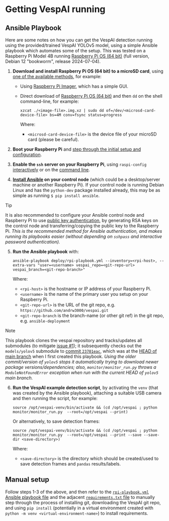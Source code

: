 # Getting VespAI running

## Ansible Playbook

Here are some notes on how you can get the VespAI detection running using the provided/trained VespAI YOLOv5 model, using a simple Ansible playbook which automates some of the setup. This was tested on a Raspberry Pi Model 4B running [Raspberry Pi OS (64 bit)](https://www.raspberrypi.com/software/operating-systems/#raspberry-pi-os-64-bit) (full version, Debian 12 "bookworm", release 2024-07-04).

 1. **Download and install Raspberry Pi OS (64 bit) to a microSD card**, using [one of the available methods](https://www.raspberrypi.com/documentation/computers/getting-started.html#install-an-operating-system), for example:
    - Using [Raspberry Pi Imager](https://www.raspberrypi.com/documentation/computers/getting-started.html#install-using-imager), which has a simple GUI.
    - Direct download of [Raspberry Pi OS (64 bit)](https://www.raspberrypi.com/software/operating-systems/#raspberry-pi-os-64-bit) and then `dd` on the shell command-line, for example:

	    ```
	    xzcat ./<image-file>.img.xz | sudo dd of=/dev/<microsd-card-device-file> bs=4M conv=fsync status=progress
	    ```

	    Where:
	    - `<microsd-card-device-file>` is the device file of your microSD card (please be careful).

 2. **Boot your Raspberry Pi** and [step through the initial setup and configuration](https://www.raspberrypi.com/documentation/computers/getting-started.html#set-up-your-raspberry-pi).

 3. **Enable the `ssh` server on your Raspberry Pi**, using `raspi-config` [interactively](https://www.raspberrypi.com/documentation/computers/configuration.html#ssh) or on the [command line](https://www.raspberrypi.com/documentation/computers/configuration.html#ssh-nonint).

 4. **[Install Ansible](https://docs.ansible.com/ansible/latest/installation_guide/intro_installation.html) on your control node** (which could be a desktop/server machine or another Raspberry Pi). If your control node is running Debian Linux and has the `python-dev` package installed already, this may be as simple as running `$ pip install ansible`.

> [!TIP]
> It is also recommended to configure your Ansible control node and Raspberry Pi to use [public key authentication](https://help.ubuntu.com/community/SSH/OpenSSH/Keys), by generating RSA keys on the control node and transferring/copying the public key to the Raspberry Pi. _This is the recommended method for Ansible authentication, and makes running its playbooks easier (without depending on `sshpass` and interactive password authentication)._

 5. **Run the Ansible playbook** with:
	 ```
	 ansible-playbook deploy/rpi-playbook.yml --inventory=<rpi-host>, --extra-vars "user=<username> vespai_repo=<git-repo-url> vespai_branch=<git-repo-branch>"
	 ```

    Where:
    - `<rpi-host>` is the hostname or IP address of your Raspberry Pi.
    - `<username>` is the name of the primary user you setup on your Raspberry Pi.
    - `<git-repo-url>` is the URL of the git repo, e.g. `https://github.com/andrw3000/vespai.git`
    - `<git-repo-branch` is the branch-name (or other git ref) in the git repo, e.g. `ansible-deployment`

> [!NOTE]
> This playbook clones the vespai repository and tracks/updates all submodules (to mitigate [issue #1](https://github.com/andrw3000/vespai/issues/1)); it subsequently checks out the `models/yolov5` submodule to [commit `23701eac`](https://github.com/ultralytics/yolov5/tree/23701eac7a7b160e478ba4bbef966d0af9348251), which was at the [HEAD of main branch](https://github.com/andrw3000/vespai/tree/786c394a8835cc2850ec3a462a8aaaf2e8520172/models) when I first created this playbook. _Using the older commit/version of `yolov5` stops it automatically trying to download newer package versions/dependencies; also, `monitor/monitor_run.py` throws a `ModuleNotFoundError` exception when run with the current HEAD of `yolov5` main branch._

  6. **Run the VespAI example detection script**, by activating the `venv` (that was created by the Ansible playbook), attaching a suitable USB camera and then running the script, for example:

	  ```
	  source /opt/vespai-venv/bin/activate && (cd /opt/vespai ; python monitor/monitor_run.py  --root=/opt/vespai --print)
	  ```

	 Or alternatively, to save detection frames:

	  ```
	  source /opt/vespai-venv/bin/activate && (cd /opt/vespai ; python monitor/monitor_run.py  --root=/opt/vespai --print --save --save-dir <save-directory>)
	  ```

	 Where:
     - `<save-directory>` is the directory which should be created/used to save detection frames and `pandas` results/labels.

## Manual setup

Follow steps 1-3 of the above, and then refer to the [`rpi-playbook.yml` Ansible playbook file](rpi-playbook.yml) and the adjacent [`requirements.txt` file](requirements.txt) to manually step through the process of installing git, downloading the VespAI git repo, and using `pip install` (potentially in a virtual environment created with `python -m venv <virtual-environment-name>`) to install requirements.